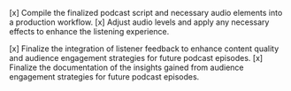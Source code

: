 [x] Compile the finalized podcast script and necessary audio elements into a production workflow.
[x] Adjust audio levels and apply any necessary effects to enhance the listening experience.


[x] Finalize the integration of listener feedback to enhance content quality and audience engagement strategies for future podcast episodes.
[x] Finalize the documentation of the insights gained from audience engagement strategies for future podcast episodes.
